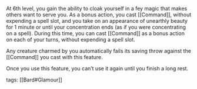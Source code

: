 At 6th level, you gain the ability to cloak yourself in a fey magic that makes others want to serve you. As a bonus action, you cast [[Command]], without expending a spell slot, and you take on an appearance of unearthly beauty for 1 minute or until your concentration ends (as if you were concentrating on a spell). During this time, you can cast [[Command]] as a bonus action on each of your turns, without expending a spell slot.

Any creature charmed by you automatically fails its saving throw against the [[Command]] you cast with this feature.

Once you use this feature, you can’t use it again until you finish a long rest.

tags: [[Bard#Glamour]]